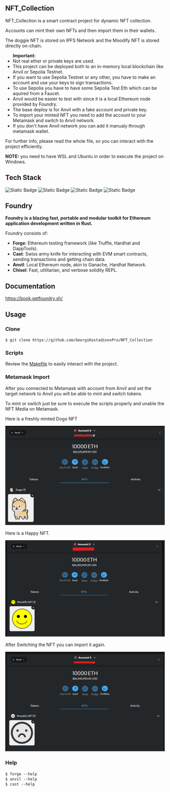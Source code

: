 ## NFT_Collection
<p>NFT_Collection is a smart contract project for dynamic NFT collection.</p>
<p>Accounts can mint their own NFTs and then import them in their wallets.</p>
<p>The doggie NFT is stored on IPFS Network and the Moodify NFT is stored directly on-chain.</p>

<ul>
    <strong>Important:</strong>
    <li>Not real ether or private keys are used.</li>
    <li>This project can be deployed both to an in-memory local blockchain like Anvil or Sepolia Testnet.</li>
    <li>If you want to use Sepolia Testnet or any other, you have to make an account and use your keys to sign transactions.</li>
    <li>To use Sepolia you have to have some Sepolia Test Eth which can be aquired from a Faucet.</li>
    <li>Anvil would be easier to test with since it is a local Ethereum node provided by Foundry.</li>
    <li>The base deploy is for Anvil with a fake account and private key.</li>
    <li>To import your minted NFT you need to add the account to your Metamask and switch to Anvil network.</li>
    <li>If you don't have Anvil network you can add it manualy through metamask wallet.</li>
</ul>

<p></p>

<p>For further info, please read the whole file, so you can interact with the project efficiently.</p>

<p><strong>NOTE:</strong> you need to have WSL and Ubuntu in order to execute the project on Windows.</p>

## Tech Stack

<p>
  <img alt="Static Badge" src="https://img.shields.io/badge/Solidity-%E2%9C%93-black">
  <img alt="Static Badge" src="https://img.shields.io/badge/Foundry-%E2%9C%93-%23C21325">
  <img alt="Static Badge" src="https://img.shields.io/badge/OpenZeppelin-%E2%9C%93-blue">
  <img alt="Static Badge" src="https://img.shields.io/badge/IPFS-%E2%9C%93-lightblue">
</p>

## Foundry

**Foundry is a blazing fast, portable and modular toolkit for Ethereum application development written in Rust.**

Foundry consists of:

-   **Forge**: Ethereum testing framework (like Truffle, Hardhat and DappTools).
-   **Cast**: Swiss army knife for interacting with EVM smart contracts, sending transactions and getting chain data.
-   **Anvil**: Local Ethereum node, akin to Ganache, Hardhat Network.
-   **Chisel**: Fast, utilitarian, and verbose solidity REPL.

## Documentation

https://book.getfoundry.sh/

## Usage

### Clone
```shell
$ git clone https://github.com/GeorgiKostadinovPro/NFT_Collection
```

### Scripts 
Review the <a href="./Makefile">Makefile</a> to easily interact with the project.

### Metamask Import
<p>After you connected to Metamask with account from Anvil and set the target network to Anvil you will be able to mint and switch tokens.</p>
<p>To mint or switch just be sure to execute the scripts properly and unable the NFT Media on Metamask.</p>

<p>Here is a freshly minted Dogo NFT</p>
<img src="./image-1.png"></img>

<p>Here is a Happy NFT.</p>
<img src="./image-2.png"></img>

<p>After Switching the NFT you can import it again.</p>
<img src="./image-3.png"></img>

### Help

```shell
$ forge --help
$ anvil --help
$ cast --help
```
